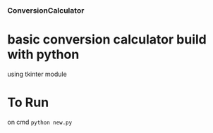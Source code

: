 ### ConversionCalculator

# basic conversion calculator build with python

using tkinter module

# To Run
on cmd `python new.py`
